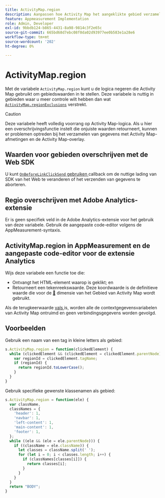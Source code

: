 ```yaml
---
title: ActivityMap.region
description: Aanpassen hoe Activity Map het aangeklikte gebied verzamelt.
feature: Appmeasurement Implementation
role: Admin, Developer
exl-id: 9bbdb124-b865-4431-8a98-9814c3f2e65c
source-git-commit: 665bd68d7ebc08f0da02d93977ee0b583e1a28e6
workflow-type: tm+mt
source-wordcount: '202'
ht-degree: 0%

---
```


# ActivityMap.region

Met de variabele `ActivityMap.region` kunt u de logica negeren die Activity Map gebruikt om gebiedswaarden in te stellen. Deze variabele is nuttig in gebieden waar u meer controle wilt hebben dan wat [`ActivityMap.regionExclusions`](../config-vars/activitymap-regionexclusions.md) verstrekt.

>[!CAUTION]
>Deze variabele heeft volledig voorrang op Activity Map-logica. Als u hier een overschrijvingsfunctie instelt die onjuiste waarden retourneert, kunnen er problemen optreden bij het verzamelen van gegevens met Activity Map-afmetingen en de Activity Map-overlay.

## Waarden voor gebieden overschrijven met de Web SDK

U kunt [`OnBeforeLinkClickSend` gebruiken ](https://experienceleague.adobe.com/nl/docs/experience-platform/web-sdk/commands/configure/onbeforelinkclicksend) callback om de nuttige lading van SDK van het Web te veranderen of het verzenden van gegevens te aborteren.

## Regio overschrijven met Adobe Analytics-extensie

Er is geen specifiek veld in de Adobe Analytics-extensie voor het gebruik van deze variabele. Gebruik de aangepaste code-editor volgens de AppMeasurement-syntaxis.

## ActivityMap.region in AppMeasurement en de aangepaste code-editor voor de extensie Analytics

Wijs deze variabele een functie toe die:

* Ontvangt het HTML-element waarop is geklikt; en
* Retourneert een tekenreekswaarde. Deze koordwaarde is de definitieve waarde die voor de [&#128279;](/help/components/dimensions/activity-map-region.md) dimensie van het Gebied van Activity Map wordt gebruikt.

Als de terugkeerwaarde [ vals ](https://developer.mozilla.org/en-US/docs/Glossary/Falsy) is, worden alle de contextgegevensvariabelen van Activity Map ontruimd en geen verbindingsgegevens worden gevolgd.

## Voorbeelden

Gebruik een naam van een tag in kleine letters als gebied:

```js
s.ActivityMap.region = function(clickedElement) {
  while (clickedElement && (clickedElement = clickedElement.parentNode)) {
    var regionId = clickedElement.tagName;
    if (regionId) {
      return regionId.toLowerCase();
    }
  }
}
```

Gebruik specifieke gewenste klassenamen als gebied:

```js
s.ActivityMap.region = function(ele) {
  var className,
  classNames = {
    'header': 1,
    'navbar': 1,
    'left-content': 1,
    'main-content': 1,
    'footer': 1,
  };
  while ((ele && (ele = ele.parentNode))) {
    if ((className = ele.className)) {
      let classes = className.split(' ');
      for (let i = 0; i < classes.length; i++) {
        if (classNames[classes[i]]) {
          return classes[i];
        }
      }
    }
  }
  return "BODY";
}
```

